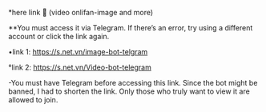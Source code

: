 *here Iink 🤯 (video onlifan-image and more)     

**You must access it via Telegram. If there’s an error, try using a different account or click the link again.

•link 1: https://s.net.vn/image-bot-telgram           

°link 2: https://s.net.vn/Video-bot-telegram
                     
-You must have Telegram before accessing this link. Since the bot might be banned, I had to shorten the link. Only those who truly want to view it are allowed to join.
